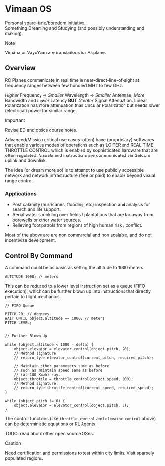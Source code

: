 # Vimaan OS

Personal spare-time/boredom initiative.  
Something Dreaming and Studying (and possibly understanding and making).

> [!NOTE]
> Vimāna or VayuYaan are translations for Airplane.

## Overview

RC Planes communicate in real time in near-direct-line-of-sight at frequency ranges between few hundred MHz to few GHz.  

*Higher* Frequency => *Smaller* Wavelength => *Smaller* Antennae, *More* Bandwidth and *Lower* Latency **BUT** *Greater* Signal Attenuation. Linear Polarization has more attenuation than Circular Polarization but needs lower (electrical) power for similar range.  

> [!IMPORTANT]
> Revise ED and optics course notes.

Advanced/Mission critical use cases (often) have (proprietary) softwares that enable various modes of operations such as LOITER and REAL TIME THROTTLE CONTROL which is enabled by sophisticated hardware that are often regulated. Visuals and instructions are communicated via Satcom uplink and downlink.

The idea (or dream more so) is to attempt to use publicly accessible network and network infrastructure (free or paid) to enable beyond visual range control.

### Applications

- Post calamity (hurricanes, flooding, etc) inspection and analysis for search and life support.
- Aerial water sprinkling over fields / plantations that are far away from borewells or other water sources.
- Relieving foot patrols from regions of high human risk / conflict.

Most of the above are are non commercial and non scalable, and do not incentivize development.

## Control By Command

A command could be as basic as setting the altitude to 1000 meters.

```
ALTITUDE 1000; // meters

```

This can be reduced to a lower level instruction set as a queue (FIFO execution), which can be further blown up into instructions that directly pertain to flight mechanics.

```
// FIFO Queue

PITCH 20; // degrees
WAIT UNTIL object.altitude == 1000; // meters
PITCH LEVEL;


// Further Blown Up

while (object.altitude < 1000 - delta) {
    object.elevator = elevator_control(object.pitch, 20);
    // Method signature
    // return_type elevator_control(current_pitch, required_pitch);

    // Maintain other parameters same as before
    // such as maintain speed same as before
    // (at 100 Kmph) say.
    object.throttle = throttle_control(object.speed, 100);
    // Method signature:
    // return_type throttle_control(current_speed, required_speed);
}

while (object.pitch != 0) {
    object.elevator = elevator_control(object.pitch, 0);
}

```

The control functions (like `throttle_control` and `elevator_control` above) can be deterministic equations or RL Agents.

TODO: read about other open source OSes.

> [!CAUTION]
> Need certification and permissions to test within city limits. Visit sparsely populated regions.
